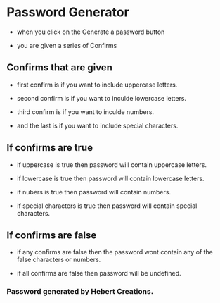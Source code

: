 # Password Generator

* when you click on the Generate a password button

* you are given a series of Confirms

## Confirms that are given

* first confirm is if you want to include uppercase letters.

* second confirm is if you want to inculde lowercase letters.

* third confirm is if you want to inculde numbers.

* and the last is if you want to include special characters.

## If confirms are true

* if uppercase is true then password will contain uppercase letters.

* if lowercase is true then password will contain lowercase letters.

* if nubers is true then password will contain numbers.

* if special characters is true then password will contain special characters.

## If confirms are false

* if any confirms are false then the password wont contain any of the false characters or numbers.

* if all confirms are false then password will be undefined.

### Password generated by Hebert Creations.